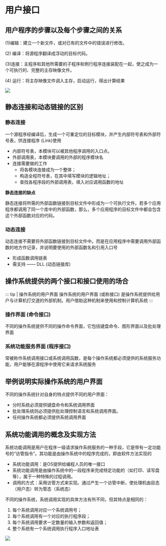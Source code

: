 # 用户接口

## 用户程序的步骤以及每个步骤之间的关系

(1)编辑：建立一个新文件，或对已有的文件中的错误进行修改。

(2) 编译：将源程序翻译成浮动的目标代码。 

(3)连接：主程序和其他所需要的子程序和例行程序连接装配在一起，使之成为一个可执行的、完整的主存映像文件。

(4) 运行：将主存映像文件调入主存，启动运行，得出计算结果

![](/os2-8.png)

## 静态连接和动态链接的区别

### 静态连接

一个源程序经编译后，生成一个可重定位的目标模块，并产生内部符号表和外部符号表，供连接程序 (Link)使用

+ 内部符号表，本模块可以被其他程序调用的入口点。
+ 外部调用表，本模块要调用的外部的程序模块名
+ 连接需要做的工作
   + 将各模块连接成为一个整体；
   + 构造全程符号表，在其中填写模块的逻辑地址；
   + 查找各程序段的外部调用表，填入对应调用函数的地址

**静态连接的缺点**

静态连接将所需的外部函数链接到目标文件中形成为一个可执行文件。若多个应用程序都调用了同一个库中的外部函数，那么，多个应用程序的目标文件中都会包含这个外部函数对应的代码。

### 动态连接

动态连接不需要将外部函数链接到目标文件中。而是在应用程序中需要调用外部函数的地方作记录，并说明要使用的外部函数名和引用入口号

+ 形成函数调用链表
+ 需支持 —— DLL (动态链接库)


## 操作系统提供的两个接口和接口使用的场合

::: tip | 操作系统的用户界面
操作系统的用户界面 (或称接口) 是操作系统提供给用户与计算机打交道的外部机制。用户借助这种机制来使用和控制计算机系统
:::

### 操作界面 (命令接口) 

不同的操作系统提供不同的操作命令界面，它包括键盘命令、图形界面以及批处理界面

### 系统功能服务界面 (程序接口)

常被称作系统调用接口或系统调用函数，是每个操作系统都必须提供的系统服务功能，用户能够在源程序中使用它来请求系统服务


## 举例说明实际操作系统的用户界面

不同的操作系统针对自身的特点提供不同的用户界面：

+ 分时系统必须提供键盘命令和系统调用界面
+ 批处理系统则必须提供批处理控制语言和系统调用界面。
+ 任何操作系统都必须提供系统调用界面

## 系统功能调用的概念及实现方法

系统功能调用是用户在程序一级请求操作系统服务的一种手段，它是带有一定功能号的“访管指令”。其功能是由操作系统中的程序完成的，即由软件方法实现的

+ 系统功能调用：是OS提供给编程人员的唯一接口
+ 系统功能调用是由操作系统中的一段程序来完成特定功能的（如打印、读写盘等），属于一种特殊的过程调用。
+ 调用的方式：采用访管方式来实现。通过产生一个访管中断，使处理机由目态（用户态）转为管态（系统态）

不同的操作系统，系统调用实现的具体方法有所不同，但其特点是相同的：

1. 每个系统调用对应一个系统调用号；
2. 每个系统调用有一个对应的执行程序段；
3. 每个系统调用要求一定数量的输入参数和返回值；
4. 整个系统有一个系统调用执行程序入口地址表

![](/os2-1.jpg)


